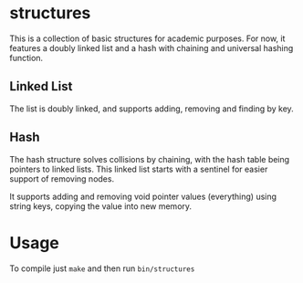 structures
==========

This is a collection of basic structures for academic purposes. For now, it features a doubly linked list and a hash with chaining and universal hashing function.

Linked List
-----------

The list is doubly linked, and supports adding, removing and finding by key.

Hash
----

The hash structure solves collisions by chaining, with the hash table being pointers to linked lists. This linked list starts with a sentinel for easier support of removing nodes.

It supports adding and removing void pointer values (everything) using string keys, copying the value into new memory. 

Usage
=====

To compile just `make` and then run `bin/structures`
